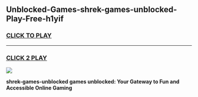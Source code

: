 
## Unblocked-Games-shrek-games-unblocked-Play-Free-h1yif
<h3>
<a href="https://premium76.site?title=shrek-games-unblocked&ref=10A">CLICK TO PLAY</a></h3>
<hr>

<h3>
<a href="https://premium76.site?title=shrek-games-unblocked&ref=10A">CLICK 2 PLAY</a>
  
</h3>

<a href="https://premium76.site?title=shrek-games-unblocked&ref=10A"><img src="https://clearcache.store/games.png"></a>


**shrek-games-unblocked games unblocked: Your Gateway to Fun and Accessible Online Gaming**
